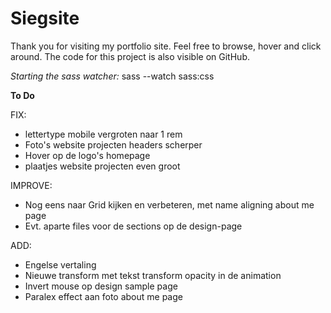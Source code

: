 # Siegsite

Thank you for visiting my portfolio site. Feel free to browse, hover and click around.
The code for this project is also visible on GitHub.

_Starting the sass watcher:_ sass --watch sass:css

**To Do**

FIX:

- lettertype mobile vergroten naar 1 rem
- Foto's website projecten headers scherper
- Hover op de logo's homepage
- plaatjes website projecten even groot

IMPROVE:

- Nog eens naar Grid kijken en verbeteren, met name aligning about me page
- Evt. aparte files voor de sections op de design-page

ADD:

- Engelse vertaling
- Nieuwe transform met tekst transform opacity in de animation
- Invert mouse op design sample page
- Paralex effect aan foto about me page
